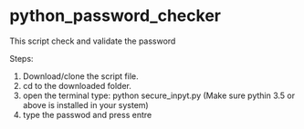 # python_password_checker

This script check and validate the password

Steps:
1. Download/clone the script file.
2. cd to the downloaded folder.
3. open the terminal type: python secure_inpyt.py (Make sure pythin 3.5 or above is installed in your system)
4. type the passwod and press entre
